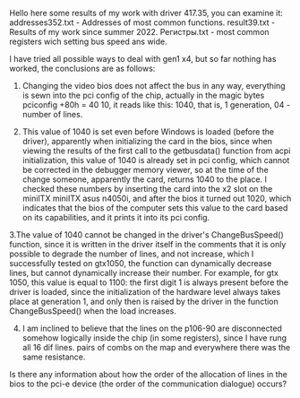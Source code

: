 Hello here some results of my work with driver 417.35, you can examine it:
addresses352.txt - Addresses of most common functions. 
result39.txt - Results of my work since summer 2022.
Регистры.txt - most common registers wich setting bus speed ans wide. 

I have tried all possible ways to deal with gen1 x4, but so far nothing has worked, the conclusions are as follows:

1. Changing the video bios does not affect the bus in any way, everything is sewn into the pci config of the chip, actually in the magic bytes pciconfig +80h = 40 10, it reads like this: 1040, that is, 1 generation, 04 -number of lines. 

2. This value of 1040 is set even before Windows is loaded (before the driver), apparently when initializing the card in the bios, since when viewing the results of the first call to the getbusdata() function from acpi initialization, this value of 1040 is already set in pci config, which cannot be corrected in the debugger memory viewer, so at the time of the change someone, apparently the card, returns 1040 to the place. 
I checked these numbers by inserting the card into the x2 slot on the miniITX miniITX asus n4050i, and after the bios it turned out 1020, which indicates that the bios of the computer sets this value to the card based on its capabilities, and it prints it into its pci config. 

3.The value of 1040 cannot be changed in the driver's ChangeBusSpeed() function, since it is written in the driver itself in the comments that it is only possible to degrade the number of lines, and not increase, which I successfully tested on gtx1050, the function can dynamically decrease lines, but cannot dynamically increase their number. For example, for gtx 1050, this value is equal to 1100: the first digit 1 is always present before the driver is loaded, since the initialization of the hardware level always takes place at generation 1, and only then is raised by the driver in the function
ChangeBusSpeed() when the load increases. 

4. I am inclined to believe that the lines on the p106-90 are disconnected somehow logically inside the chip (in some registers), since I have rung all 16 dif lines. pairs of combs on the map and everywhere there was the same resistance.

Is there any information about how the order of the allocation of lines in the bios to the pci-e device (the order of the communication dialogue) occurs?
